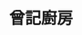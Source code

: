 ---
title: "曾記廚房"
description: "曾記廚房"
layout: shop
keywords:
  - 美食競賽
  - 台灣美食
  - 美食精選
datePublished: "2025-06-30"
dateModified: "2025-07-03"
city: "高雄市"
district: "鹽埕區"
address: "高雄市鹽埕區新樂街162號"
phone: "075312881"
geo: "22.624974737561182, 120.2833228669028"
google_map: "https://maps.app.goo.gl/nvv7pnwK8xWDykiX6"
footinder: "https://footinder.com.tw/%E9%AB%98%E9%9B%84%E5%B8%82%E9%B9%BD%E5%9F%95%E5%8D%80/10743/"
official: "https://www.facebook.com/TZKitchen/"
award:
  - name: "500盤"
    year: "2024"
    entries:
      - dishes:
          - "山藥奶豆腐"

---